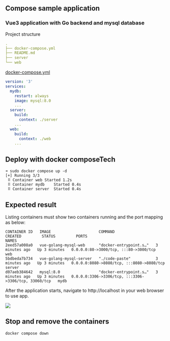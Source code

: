 ## Compose sample application

### Vue3 application with Go backend and mysql database

Project structure
```yaml
.
├── docker-compose.yml
├── README.md
├── server
└── web
```

[docker-compose.yml](docker-compose.yml)
```yaml
version: '3'
services:
  mydb:
    restart: always
    image: mysql:8.0
    ...
  server:
    build:
      context: ./server
    ...
  web:
    build:
      context: ./web
    ...
```


## Deploy with docker composeTech

```console
➜ sudo docker compose up -d
[+] Running 3/3
 ⠿ Container web Started 1.2s
 ⠿ Container mydb    Started 0.4s
 ⠿ Container server  Started 0.4s
```


## Expected result

Listing containers must show two containers running and the port mapping as below:
```console
CONTAINER ID   IMAGE                     COMMAND                  CREATED         STATUS         PORTS                                                  NAMES
2eed57a008a0   vue-golang-mysql-web      "docker-entrypoint.s…"   3 minutes ago   Up 3 minutes   0.0.0.0:80->3000/tcp, :::80->3000/tcp                  web
5bdbeda7b734   vue-golang-mysql-server   "./code-paste"           3 minutes ago   Up 3 minutes   0.0.0.0:8080->8080/tcp, :::8080->8080/tcp              server
d07aeb384642   mysql:8.0                 "docker-entrypoint.s…"   3 minutes ago   Up 3 minutes   0.0.0.0:3306->3306/tcp, :::3306->3306/tcp, 33060/tcp   mydb
```

After the application starts, navigate to http://localhost in your web browser to use app.

![](https://s1.ax1x.com/2022/09/03/voZz3q.png)

## Stop and remove the containers

```console
docker compose down
```